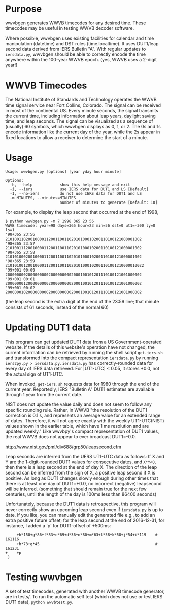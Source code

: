 # Purpose

wwvbgen generates WWVB timecodes for any desired time.  These timecodes
may be useful in testing WWVB decoder software.

Where possible, wwvbgen uses existing facilities for calendar and time
manipulation (datetime) and DST rules (time.localtime).  It uses DUT1/leap
second data derived from IERS Bulletin "A".  With regular updates to
`iersdata.py`, wwvbgen should be able to correctly encode the time anywhere
within the 100-year WWVB epoch.  (yes, WWVB uses a 2-digit year!)


# WWVB Timecodes
The National Institute of Standards and Technology operates the WWVB time
signal service near Fort Collins, Colorado.  The signal can be received in most
of the continental US.  Every minute seconds, the signal transmits the current
time, including information about leap years, daylight saving time, and leap
seconds.  The signal can be visualized as a sequence of (usually) 60 symbols,
which wwvbgen displays as 0, 1, or 2.  The 0s and 1s encode information like
the current day of the year, while the 2s appear in fixed locations to allow a
receiver to determine the start of a minute.


# Usage

~~~~
Usage: wwvbgen.py [options] [year yday hour minute]

Options:
  -h, --help            show this help message and exit
  -i, --iers            use IERS data for DUT1 and LS [Default]
  -I, --no-iers         do not use IERS data for DUT1 and LS
  -m MINUTES, --minutes=MINUTES
                        number of minutes to generate [Default: 10]
~~~~

For example, to display the leap second that occurred at the end of 1998,
~~~~
$ python wwvbgen.py -m 7 1998 365 23 56
WWVB timecode: year=98 days=365 hour=23 min=56 dst=0 ut1=-300 ly=0 ls=1
'98+365 23:56  210100110200100001120011001102010100010200110100121000001002
'98+365 23:57  210100111200100001120011001102010100010200110100121000001002
'98+365 23:58  210101000200100001120011001102010100010200110100121000001002
'98+365 23:59  2101010012001000011200110011020101000102001101001210000010022
'99+001 00:00  200000000200000000020000000002000100101201110100121001000002
'99+001 00:01  200000001200000000020000000002000100101201110100121001000002
'99+001 00:02  200000010200000000020000000002000100101201110100121001000002
~~~~
(the leap second is the extra digit at the end of the 23:59 line; that minute
consists of 61 seconds, instead of the normal 60)


# Updating DUT1 data

This program can get updated DUT1 data from a US Government-operated website.
If the details of this website's operation have not changed, the current
information can be retrieved by running the shell script `get-iers.sh` and
transformed into the compact representation `iersdata.py` by running
`iers2py.py > iersdata.py`.  `iersdata.py` has correctly-rounded data
for every day of IERS data retrieved.  For |UT1-UTC| < 0.05, it stores
+0.0, not the actual sign of UT1-UTC.

When invoked, `get-iers.sh` requests data for 1980 through the end of the
current year.  Reportedly, IERS "Bulletin A" DUT1 estimates are available
through 1 year from the current date.

NIST does not update the value daily and does not seem to follow any
specific rounding rule.  Rather, in WWVB "the resolution of the DUT1
correction is 0.1 s, and represents an average value for an extended
range of dates. Therefore, it will not agree exactly with the weekly
UT1-UTC(NIST) values shown in the earlier table, which have 1 ms
resolution and are updated weekly."  Like wwvbpy's compact
representation of DUT1 values, the real WWVB does not appear to ever
broadcast DUT1=-0.0.

http://www.nist.gov/pml/div688/grp50/leapsecond.cfm

Leap seconds are inferred from the UERS UT1-UTC data as follows: If X
and Y are the 1-digit-rounded DUT1 values for consecutive dates, and
`X*Y<0`, then there is a leap second at the end of day X.  The direction of
the leap second can be inferred from the sign of X, a positive leap
second if X is positive.  As long as DUT1 changes slowly enough during
other times that there is at least one day of DUT1=+0.0, no incorrect
(negative) leapsecond will be inferred. (something that should remain
true for the next few centuries, until the length of the day is 100ms
less than 86400 seconds)

Unfortunately, because the DUT1 data is retrospective, this program
will never correctly show an upcoming leap second even if `iersdata.py`
is up to date.  If you like, you can manually edit the generated file
e.g., to add an extra positive future offset; for the leap second at the end
of 2016-12-31, for instance, I added a 'p' for DUT1-offset of +500ms:
~~~~
     +h*150+g*86+f*83+e*69+d*36+n*80+m*63+l*58+k*58+j*54+i*119    # 161116
     +h*73+g*45                                                   # 161231
+    +p
 )
~~~~

# Testing wwvbgen

A set of test timecodes, generated with another WWVB timecode generator,
are in tests/.  To run the automatic self test (which does not use or
test IERS DUT1 data), `python wwvbtest.py`.

